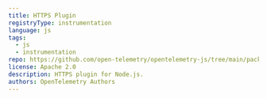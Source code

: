 ```yaml
---
title: HTTPS Plugin
registryType: instrumentation
language: js
tags:
  - js
  - instrumentation
repo: https://github.com/open-telemetry/opentelemetry-js/tree/main/packages/opentelemetry-plugin-https
license: Apache 2.0
description: HTTPS plugin for Node.js.
authors: OpenTelemetry Authors
---
```

